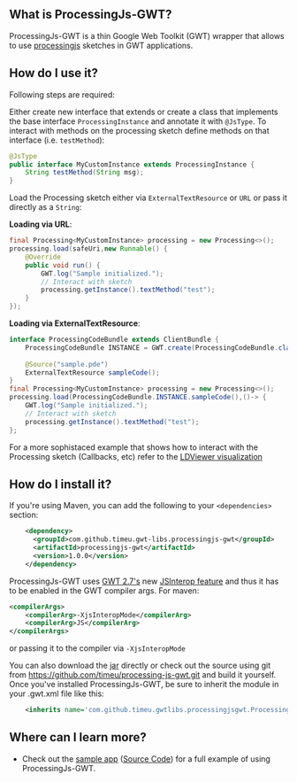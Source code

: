 ## What is ProcessingJs-GWT?


ProcessingJs-GWT is a thin Google Web Toolkit (GWT) wrapper that allows to use [processingjs][1] sketches in GWT applications.

## How do I use it?

Following steps are required:  

Either create new interface that extends or create a class that implements the base interface `ProcessingInstance` and annotate it with `@JsType`. To interact with methods on the processing sketch define methods on that interface (i.e. `testMethod`):

```JAVA
@JsType
public interface MyCustomInstance extends ProcessingInstance {
    String testMethod(String msg);
}
```
Load the Processing sketch either via `ExternalTextResource` or `URL` or pass it directly as a `String`:

**Loading via URL**:
```JAVA
final Processing<MyCustomInstance> processing = new Processing<>();
processing.load(safeUri,new Runnable() {
    @Override
    public void run() {
        GWT.log("Sample initialized.");
        // Interact with sketch
        processing.getInstance().textMethod("test");
    }
}); 
```
**Loading via ExternalTextResource**:
```JAVA
interface ProcessingCodeBundle extends ClientBundle {
    ProcessingCodeBundle INSTANCE = GWT.create(ProcessingCodeBundle.class);
    
    @Source("sample.pde")
    ExternalTextResource sampleCode();
}
final Processing<MyCustomInstance> processing = new Processing<>();
processing.load(ProcessingCodeBundle.INSTANCE.sampleCode(),()-> {
    GWT.log("Sample initialized.");
    // Interact with sketch
    processing.getInstance().textMethod("test");
}; 
```
For a more sophistaced example that shows how to interact with the Processing sketch (Callbacks, etc) refer to the [LDViewer visualization][6]


## How do I install it?

If you're using Maven, you can add the following to your `<dependencies>`
section:

```xml
    <dependency>
      <groupId>com.github.timeu.gwt-libs.processingjs-gwt</groupId>
      <artifactId>processingjs-gwt</artifactId>
      <version>1.0.0</version>
    </dependency>
```

ProcessingJs-GWT uses [GWT 2.7's][4] new [JSInterop feature][5] and thus it has to be enabled in the GWT compiler args.
For maven:
```xml
<compilerArgs>
    <compilerArg>-XjsInteropMode</compilerArg>
    <compilerArg>JS</compilerArg>
</compilerArgs>
```
or passing it to the compiler via `-XjsInteropMode`

You can also download the [jar][1] directly or check out the source using git
from <https://github.com/timeu/processing-js-gwt.git> and build it yourself. Once
you've installed ProcessingJs-GWT, be sure to inherit the module in your .gwt.xml
file like this:

```xml
    <inherits name='com.github.timeu.gwtlibs.processingjsgwt.ProcessingJsGWT'/>
```

## Where can I learn more?

 * Check out the [sample app][2] ([Source Code][3]) for a full example of using ProcessingJs-GWT.
 
[0]: http://processingjs.org
[1]: http://search.maven.org/remotecontent?filepath=com/github/timeu/dygraphs-gwt/dygraphs-gwt/1.0.0/dygraphs-gwt-1.0.0.jar
[2]: https://timeu.github.io/processing-js-gwt
[3]: https://github.com/timeu/processing-js-gwt/tree/master/processingjs-gwt-sample
[4]: http://www.gwtproject.org/release-notes.html#Release_Notes_2_7_0_RC1
[5]: https://docs.google.com/document/d/1tir74SB-ZWrs-gQ8w-lOEV3oMY6u6lF2MmNivDEihZ4/edit#
[6]: https://github.com/timeu/LDViewer
